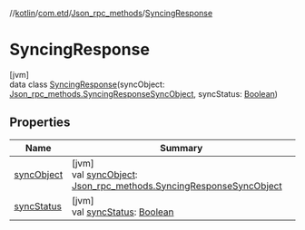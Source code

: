 //[kotlin](../../../../index.md)/[com.etd](../../index.md)/[Json_rpc_methods](../index.md)/[SyncingResponse](index.md)

# SyncingResponse

[jvm]\
data class [SyncingResponse](index.md)(syncObject: [Json_rpc_methods.SyncingResponseSyncObject](../-syncing-response-sync-object/index.md), syncStatus: [Boolean](https://kotlinlang.org/api/latest/jvm/stdlib/kotlin/-boolean/index.html))

## Properties

| Name | Summary |
|---|---|
| [syncObject](sync-object.md) | [jvm]<br>val [syncObject](sync-object.md): [Json_rpc_methods.SyncingResponseSyncObject](../-syncing-response-sync-object/index.md) |
| [syncStatus](sync-status.md) | [jvm]<br>val [syncStatus](sync-status.md): [Boolean](https://kotlinlang.org/api/latest/jvm/stdlib/kotlin/-boolean/index.html) |
